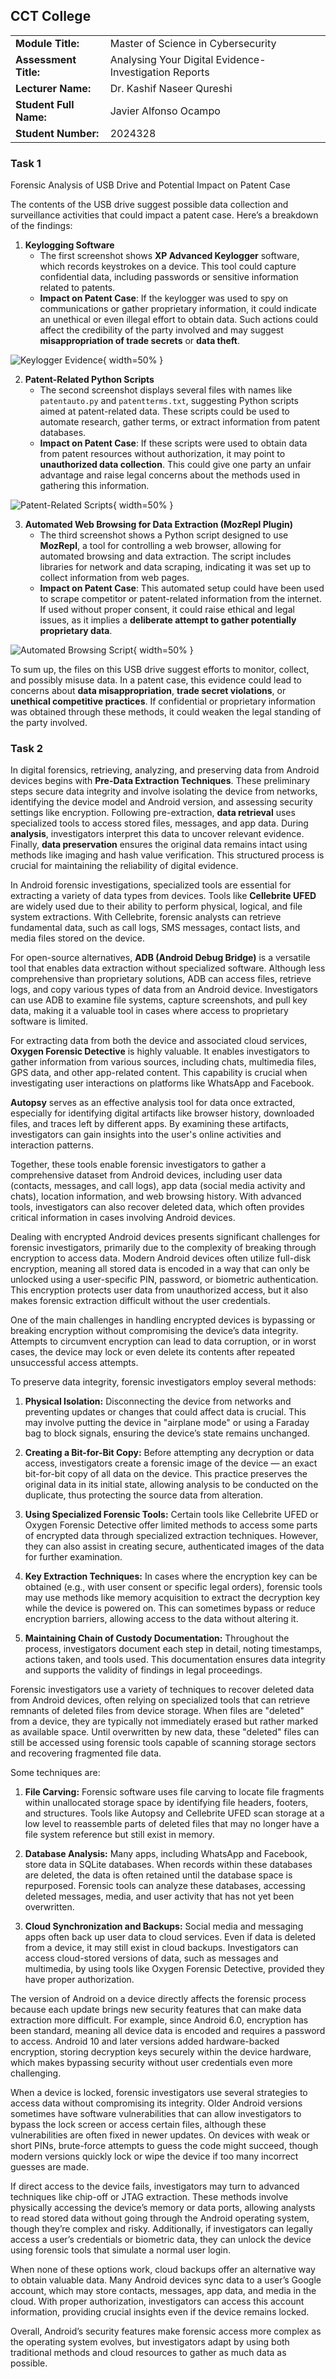 ## CCT College

|                        |                                                       |
|------------------------|-------------------------------------------------------|
| **Module Title:**      | Master of Science in Cybersecurity                    |
| **Assessment Title:**  | Analysing Your Digital Evidence-Investigation Reports |
| **Lecturer Name:**     | Dr. Kashif Naseer Qureshi                             |
| **Student Full Name:** | Javier Alfonso Ocampo                                 |
| **Student Number:**    | 2024328                                               |


### Task 1

Forensic Analysis of USB Drive and Potential Impact on Patent Case

The contents of the USB drive suggest possible data collection and surveillance activities that could impact a patent case. Here’s a breakdown of the findings:

1. **Keylogging Software**
   - The first screenshot shows **XP Advanced Keylogger** software, which records keystrokes on a device. This tool could capture confidential data, including passwords or sensitive information related to patents.
   - **Impact on Patent Case**: If the keylogger was used to spy on communications or gather proprietary information, it could indicate an unethical or even illegal effort to obtain data. Such actions could affect the credibility of the party involved and may suggest **misappropriation of trade secrets** or **data theft**.

![Keylogger Evidence](images/Screenshot1.png){ width=50% }


2. **Patent-Related Python Scripts**
   - The second screenshot displays several files with names like `patentauto.py` and `patentterms.txt`, suggesting Python scripts aimed at patent-related data. These scripts could be used to automate research, gather terms, or extract information from patent databases.
   - **Impact on Patent Case**: If these scripts were used to obtain data from patent resources without authorization, it may point to **unauthorized data collection**. This could give one party an unfair advantage and raise legal concerns about the methods used in gathering this information.

![Patent-Related Scripts](images/Screenshot2.png){ width=50% }

3. **Automated Web Browsing for Data Extraction (MozRepl Plugin)**
   - The third screenshot shows a Python script designed to use **MozRepl**, a tool for controlling a web browser, allowing for automated browsing and data extraction. The script includes libraries for network and data scraping, indicating it was set up to collect information from web pages.
   - **Impact on Patent Case**: This automated setup could have been used to scrape competitor or patent-related information from the internet. If used without proper consent, it could raise ethical and legal issues, as it implies a **deliberate attempt to gather potentially proprietary data**.

![Automated Browsing Script](images/Screenshot3.png){ width=50% }

To sum up, the files on this USB drive suggest efforts to monitor, collect, and possibly misuse data. In a patent case, this evidence could lead to concerns about **data misappropriation**, **trade secret violations**, or **unethical competitive practices**.
If confidential or proprietary information was obtained through these methods, it could weaken the legal standing of the party involved.


### Task 2

In digital forensics, retrieving, analyzing, and preserving data from Android devices begins with **Pre-Data Extraction Techniques**. These preliminary steps secure
data integrity and involve isolating the device from networks, identifying the device model and Android version, and assessing security settings like encryption.
Following pre-extraction, **data retrieval** uses specialized tools to access stored files, messages, and app data. During **analysis**, investigators interpret this
data to uncover relevant evidence. Finally, **data preservation** ensures the original data remains intact using methods like imaging and hash value verification.
This structured process is crucial for maintaining the reliability of digital evidence.

In Android forensic investigations, specialized tools are essential for extracting a variety of data types from devices. Tools like **Cellebrite UFED** are widely used due to their ability to perform physical, logical, and file system extractions. With Cellebrite, forensic analysts can retrieve fundamental data, such as call logs, SMS messages, contact lists, and media files stored on the device.

For open-source alternatives, **ADB (Android Debug Bridge)** is a versatile tool that enables data extraction without specialized software. Although less comprehensive than proprietary solutions, ADB can access files, retrieve logs, and copy various types of data from an Android device. Investigators can use ADB to examine file systems, capture screenshots, and pull key data, making it a valuable tool in cases where access to proprietary software is limited.

For extracting data from both the device and associated cloud services, **Oxygen Forensic Detective** is highly valuable. It enables investigators to gather information from various sources, including chats, multimedia files, GPS data, and other app-related content. This capability is crucial when investigating user interactions on platforms like WhatsApp and Facebook.

**Autopsy** serves as an effective analysis tool for data once extracted, especially for identifying digital artifacts like browser history, downloaded files, and traces left by different apps. By examining these artifacts, investigators can gain insights into the user's online activities and interaction patterns.

Together, these tools enable forensic investigators to gather a comprehensive dataset from Android devices, including user data (contacts, messages, and call logs), app data (social media activity and chats), location information, and web browsing history. With advanced tools, investigators can also recover deleted data, which often provides critical information in cases involving Android devices.

Dealing with encrypted Android devices presents significant challenges for forensic investigators, primarily due to the complexity of breaking through encryption to access data. Modern Android devices often utilize full-disk encryption, meaning all stored data is encoded in a way that can only be unlocked using a user-specific PIN, password, or biometric authentication. This encryption protects user data from unauthorized access, but it also makes forensic extraction difficult without the user credentials. 

One of the main challenges in handling encrypted devices is bypassing or breaking encryption without compromising the device’s data integrity. Attempts to circumvent encryption can lead to data corruption, or in worst cases, the device may lock or even delete its contents after repeated unsuccessful access attempts.

To preserve data integrity, forensic investigators employ several methods:

1. **Physical Isolation:** Disconnecting the device from networks and preventing updates or changes that could affect data is crucial. This may involve putting the device in "airplane mode" or using a Faraday bag to block signals, ensuring the device’s state remains unchanged.

2. **Creating a Bit-for-Bit Copy:** Before attempting any decryption or data access, investigators create a forensic image of the device — an exact bit-for-bit copy of all data on the device. This practice preserves the original data in its initial state, allowing analysis to be conducted on the duplicate, thus protecting the source data from alteration.

3. **Using Specialized Forensic Tools:** Certain tools like Cellebrite UFED or Oxygen Forensic Detective offer limited methods to access some parts of encrypted data through specialized extraction techniques. However, they can also assist in creating secure, authenticated images of the data for further examination.

4. **Key Extraction Techniques:** In cases where the encryption key can be obtained (e.g., with user consent or specific legal orders), forensic tools may use methods like memory acquisition to extract the decryption key while the device is powered on. This can sometimes bypass or reduce encryption barriers, allowing access to the data without altering it.

5. **Maintaining Chain of Custody Documentation:** Throughout the process, investigators document each step in detail, noting timestamps, actions taken, and tools used. This documentation ensures data integrity and supports the validity of findings in legal proceedings.

Forensic investigators use a variety of techniques to recover deleted data from Android devices, often relying on specialized tools that can retrieve remnants of deleted files from device storage. When files are "deleted" from a device, they are typically not immediately erased but rather marked as available space. Until overwritten by new data, these "deleted" files can still be accessed using forensic tools capable of scanning storage sectors and recovering fragmented file data.

Some techniques are:

1. **File Carving:** Forensic software uses file carving to locate file fragments within unallocated storage space by identifying file headers, footers, and structures. Tools like Autopsy and Cellebrite UFED scan storage at a low level to reassemble parts of deleted files that may no longer have a file system reference but still exist in memory.

2. **Database Analysis:** Many apps, including WhatsApp and Facebook, store data in SQLite databases. When records within these databases are deleted, the data is often retained until the database space is repurposed. Forensic tools can analyze these databases, accessing deleted messages, media, and user activity that has not yet been overwritten.

3. **Cloud Synchronization and Backups:** Social media and messaging apps often back up user data to cloud services. Even if data is deleted from a device, it may still exist in cloud backups. Investigators can access cloud-stored versions of data, such as messages and multimedia, by using tools like Oxygen Forensic Detective, provided they have proper authorization.


The version of Android on a device directly affects the forensic process because each update brings new security features that can make data extraction more difficult. For example, since Android 6.0, encryption has been standard, meaning all device data is encoded and requires a password to access. Android 10 and later versions added hardware-backed encryption, storing decryption keys securely within the device hardware, which makes bypassing security without user credentials even more challenging.

When a device is locked, forensic investigators use several strategies to access data without compromising its integrity. Older Android versions sometimes have software vulnerabilities that can allow investigators to bypass the lock screen or access certain files, although these vulnerabilities are often fixed in newer updates. On devices with weak or short PINs, brute-force attempts to guess the code might succeed, though modern versions quickly lock or wipe the device if too many incorrect guesses are made.

If direct access to the device fails, investigators may turn to advanced techniques like chip-off or JTAG extraction. These methods involve physically accessing the device’s memory or data ports, allowing analysts to read stored data without going through the Android operating system, though they’re complex and risky. Additionally, if investigators can legally access a user’s credentials or biometric data, they can unlock the device using forensic tools that simulate a normal user login.

When none of these options work, cloud backups offer an alternative way to obtain valuable data. Many Android devices sync data to a user’s Google account, which may store contacts, messages, app data, and media in the cloud. With proper authorization, investigators can access this account information, providing crucial insights even if the device remains locked.

Overall, Android’s security features make forensic access more complex as the operating system evolves, but investigators adapt by using both traditional methods and cloud resources to gather as much data as possible.
